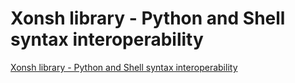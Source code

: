 # Xonsh library - Python and Shell syntax interoperability
[Xonsh library - Python and Shell syntax interoperability](https://aiwithcloud.com/2022/09/19/xonsh_library___python_and_shell_syntax_interoperability/)